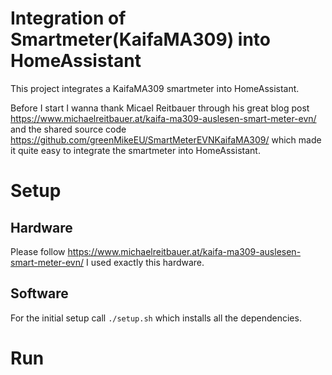 # Integration of Smartmeter(KaifaMA309) into HomeAssistant
This project integrates a KaifaMA309 smartmeter into HomeAssistant.

Before I start I wanna thank Micael Reitbauer through his great
blog post https://www.michaelreitbauer.at/kaifa-ma309-auslesen-smart-meter-evn/
and the shared source code
https://github.com/greenMikeEU/SmartMeterEVNKaifaMA309/
which made it quite easy to integrate the smartmeter into HomeAssistant.


# Setup

## Hardware
Please follow https://www.michaelreitbauer.at/kaifa-ma309-auslesen-smart-meter-evn/
I used exactly this hardware.

## Software
For the initial setup call `./setup.sh` which installs all the dependencies.


# Run
